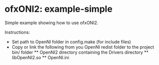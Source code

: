 ofxONI2: example-simple
=======================

Simple example showing how to use ofxONI2.

Instructions:
* Set path to OpenNI folder in config.make (for include files)
* Copy or link the following from you OpenNI redist folder to the project bin/ folder
** OpenNI2 directory containing the Drivers directory
** libOpenNI2.so
** OpenNI.ini 
